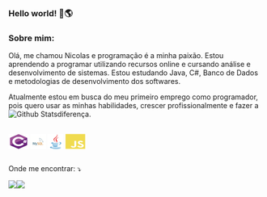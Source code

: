 ### Hello world! 👋🌎


### Sobre mim:

 Olá, me chamou Nicolas e programação é a minha paixão. Estou aprendendo a programar utilizando recursos online e cursando análise e desenvolvimento de sistemas. Estou estudando Java, C#, Banco de Dados e metodologias de desenvolvimento dos softwares.

Atualmente estou em busca do meu primeiro emprego como programador, pois quero usar as minhas habilidades, crescer profissionalmente e fazer a diferença.
      <img
        align="left"
        src="https://github-readme-stats.vercel.app/api/top-langs/?username=NicolasKonishi&theme=dark&hide_border=false&include_all_commits=true&count_private=true&layout=compact"
        alt="Github Stats" />


  <div style="display: inline_block"><br>
  <img align="center" alt="Csharp" height="30" width="40" src="https://raw.githubusercontent.com/devicons/devicon/master/icons/csharp/csharp-original.svg">
    <img align="center" alt="Csharp" height="30" width="30" src="https://raw.githubusercontent.com/github/explore/80688e429a7d4ef2fca1e82350fe8e3517d3494d/topics/mysql/mysql.png" alt="MySQL"/>
  <img align="center" alt="-Csharp" height="30" width="30" 
    src="https://github.com/devicons/devicon/blob/master/icons/java/java-original.svg" alt="Java"/>
  <img align="center" alt="nicolas-Js" height="30" width="40" src="https://raw.githubusercontent.com/devicons/devicon/master/icons/javascript/javascript-plain.svg">
<br>
  
##

<div> 
  <p align="left">
  Onde me encontrar: ⤵️
</p>
  <a  href = "mailto:kenzonicolas8@gmail.com"><img align="left" src="https://img.shields.io/badge/-Gmail-%23333?style=for-the-badge&logo=gmail&logoColor=white" target="_blank"></a>
  <a href="https://www.linkedin.com/in/nicolas-onishi-b893b6212/" target="_blank"><img align="left" src="https://img.shields.io/badge/-LinkedIn-%230077B5?style=for-the-badge&logo=linkedin&logoColor=white" target="_blank"></a> 
</div>

